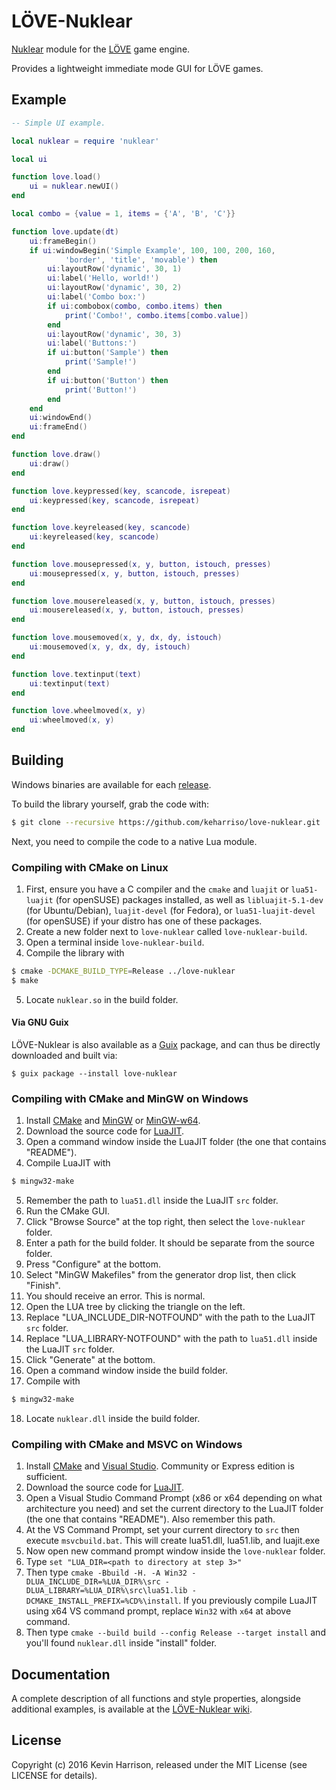 # LÖVE-Nuklear

[Nuklear](https://github.com/Immediate-Mode-UI/Nuklear) module for the [LÖVE](https://love2d.org/) game engine.

Provides a lightweight immediate mode GUI for LÖVE games.

## Example
```lua
-- Simple UI example.

local nuklear = require 'nuklear'

local ui

function love.load()
	ui = nuklear.newUI()
end

local combo = {value = 1, items = {'A', 'B', 'C'}}

function love.update(dt)
	ui:frameBegin()
	if ui:windowBegin('Simple Example', 100, 100, 200, 160,
			'border', 'title', 'movable') then
		ui:layoutRow('dynamic', 30, 1)
		ui:label('Hello, world!')
		ui:layoutRow('dynamic', 30, 2)
		ui:label('Combo box:')
		if ui:combobox(combo, combo.items) then
			print('Combo!', combo.items[combo.value])
		end
		ui:layoutRow('dynamic', 30, 3)
		ui:label('Buttons:')
		if ui:button('Sample') then
			print('Sample!')
		end
		if ui:button('Button') then
			print('Button!')
		end
	end
	ui:windowEnd()
	ui:frameEnd()
end

function love.draw()
	ui:draw()
end

function love.keypressed(key, scancode, isrepeat)
	ui:keypressed(key, scancode, isrepeat)
end

function love.keyreleased(key, scancode)
	ui:keyreleased(key, scancode)
end

function love.mousepressed(x, y, button, istouch, presses)
	ui:mousepressed(x, y, button, istouch, presses)
end

function love.mousereleased(x, y, button, istouch, presses)
	ui:mousereleased(x, y, button, istouch, presses)
end

function love.mousemoved(x, y, dx, dy, istouch)
	ui:mousemoved(x, y, dx, dy, istouch)
end

function love.textinput(text)
	ui:textinput(text)
end

function love.wheelmoved(x, y)
	ui:wheelmoved(x, y)
end
```

## Building

Windows binaries are available for each [release](https://github.com/keharriso/love-nuklear/releases).

To build the library yourself, grab the code with:
```sh
$ git clone --recursive https://github.com/keharriso/love-nuklear.git
```

Next, you need to compile the code to a native Lua module.

### Compiling with CMake on Linux

1. First, ensure you have a C compiler and the `cmake` and `luajit` or `lua51-luajit` (for openSUSE) packages installed, as well as `libluajit-5.1-dev` (for Ubuntu/Debian), `luajit-devel` (for Fedora), or `lua51-luajit-devel` (for openSUSE) if your distro has one of these packages.
2. Create a new folder next to `love-nuklear` called `love-nuklear-build`.
3. Open a terminal inside `love-nuklear-build`.
4. Compile the library with
```sh
$ cmake -DCMAKE_BUILD_TYPE=Release ../love-nuklear
$ make
```
5. Locate `nuklear.so` in the build folder.

#### Via GNU Guix

LÖVE-Nuklear is also available as a [Guix](http://guix.gnu.org/) package, and can thus be directly downloaded and built via:
```
$ guix package --install love-nuklear
```

### Compiling with CMake and MinGW on Windows

1. Install [CMake](https://cmake.org/download/) and [MinGW](http://mingw.org/) or [MinGW-w64](https://mingw-w64.org/doku.php).
2. Download the source code for [LuaJIT](http://luajit.org/download.html).
3. Open a command window inside the LuaJIT folder (the one that contains "README").
4. Compile LuaJIT with
```sh
$ mingw32-make
```
5. Remember the path to `lua51.dll` inside the LuaJIT `src` folder.
6. Run the CMake GUI.
7. Click "Browse Source" at the top right, then select the `love-nuklear` folder.
8. Enter a path for the build folder. It should be separate from the source folder.
9. Press "Configure" at the bottom.
10. Select "MinGW Makefiles" from the generator drop list, then click "Finish".
11. You should receive an error. This is normal.
12. Open the LUA tree by clicking the triangle on the left.
13. Replace "LUA_INCLUDE_DIR-NOTFOUND" with the path to the LuaJIT `src` folder.
14. Replace "LUA_LIBRARY-NOTFOUND" with the path to `lua51.dll` inside the LuaJIT `src` folder.
15. Click "Generate" at the bottom.
16. Open a command window inside the build folder.
17. Compile with
```sh
$ mingw32-make
```
18. Locate `nuklear.dll` inside the build folder.

### Compiling with CMake and MSVC on Windows

1. Install [CMake](https://cmake.org/download/) and [Visual Studio](https://visualstudio.microsoft.com/).
Community or Express edition is sufficient.
2. Download the source code for [LuaJIT](http://luajit.org/download.html).
3. Open a Visual Studio Command Prompt (x86 or x64 depending on what architecture you need)
and set the current directory to the LuaJIT folder (the one that contains "README"). Also
remember this path.
4. At the VS Command Prompt, set your current directory to `src` then
execute `msvcbuild.bat`. This will create lua51.dll, lua51.lib, and luajit.exe
5. Now open new command prompt window inside the `love-nuklear` folder.
6. Type `set "LUA_DIR=<path to directory at step 3>"`
7. Then type `cmake -Bbuild -H. -A Win32 -DLUA_INCLUDE_DIR=%LUA_DIR%\src -DLUA_LIBRARY=%LUA_DIR%\src\lua51.lib -DCMAKE_INSTALL_PREFIX=%CD%\install`.
If you previously compile LuaJIT using x64 VS command prompt, replace `Win32` with `x64` at above command.
8. Then type `cmake --build build --config Release --target install` and you'll found `nuklear.dll` inside "install" folder.

## Documentation

A complete description of all functions and style properties, alongside additional examples, is available at the [LÖVE-Nuklear wiki](https://github.com/keharriso/love-nuklear/wiki).

## License

Copyright (c) 2016 Kevin Harrison, released under the MIT License (see LICENSE for details).
